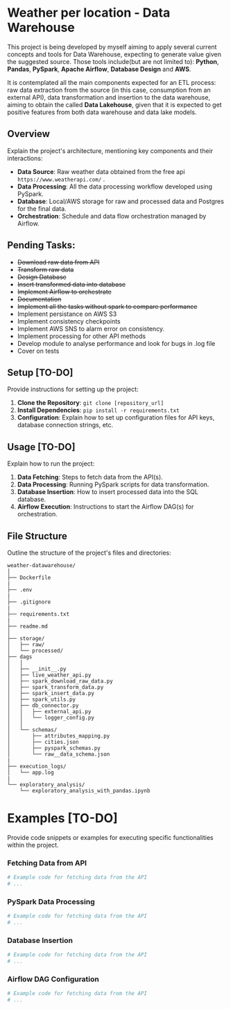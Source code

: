 # Weather per location - Data Warehouse

This project is being developed by myself aiming to apply several current concepts and tools for Data Warehouse, expecting to generate value given the suggested source. Those tools include(but are not limited to): **Python**, **Pandas**, **PySpark**, **Apache Airflow**, **Database Design** and **AWS**.

It is contemplated all the main components expected for an ETL process: raw data extraction from the source (in this case, consumption from an external API), data transformation and insertion to the data warehouse, aiming to obtain the called **Data Lakehouse**, given that it is expected to get positive features from both data warehouse and data lake models.

## Overview

Explain the project's architecture, mentioning key components and their interactions:

- **Data Source**: Raw weather data obtained from the free api `https://www.weatherapi.com/` .
- **Data Processing**: All the data processing workflow developed using PySpark.
- **Database**: Local/AWS storage for raw and processed data and Postgres for the final data.
- **Orchestration**: Schedule and data flow orchestration managed by Airflow.

## Pending Tasks:

- ~~Download raw data from API~~
- ~~Transform raw data~~
- ~~Design Database~~
- ~~Insert transformed data into database~~
- ~~Implement Airflow to orchestrate~~
- ~~Documentation~~
- ~~Implement all the tasks without spark to compare performance~~
- Implement persistance on AWS S3
- Implement consistency checkpoints
- Implement AWS SNS to alarm error on consistency.
- Implement processing for other API methods
- Develop module to analyse performance and look for bugs in .log file
- Cover on tests


## Setup [TO-DO]

Provide instructions for setting up the project:

1. **Clone the Repository**: `git clone [repository_url]`
2. **Install Dependencies**: `pip install -r requirements.txt`
3. **Configuration**: Explain how to set up configuration files for API keys, database connection strings, etc.

## Usage [TO-DO]

Explain how to run the project:

1. **Data Fetching**: Steps to fetch data from the API(s).
2. **Data Processing**: Running PySpark scripts for data transformation.
3. **Database Insertion**: How to insert processed data into the SQL database.
4. **Airflow Execution**: Instructions to start the Airflow DAG(s) for orchestration.

## File Structure

Outline the structure of the project's files and directories:
```
weather-datawarehouse/
│
├── Dockerfile
|
├── .env
|
├── .gitignore
|
├── requirements.txt
|
├── readme.md
│
├── storage/
│   ├── raw/
│   └── processed/
├── dags 
│   │
│   ├── __init__.py
│   ├── live_weather_api.py
│   ├── spark_download_raw_data.py
│   ├── spark_transform_data.py
│   ├── spark_insert_data.py
│   ├── spark_utils.py
│   ├── db_connector.py
│   │   ├── external_api.py
│   │   └── logger_config.py
│   │
│   └── schemas/
│       ├── attributes_mapping.py
│       ├── cities.json
│       ├── pyspark_schemas.py
│       └── raw__data_schema.json
|
├── execution_logs/
│   └── app.log
|
└── exploratory_analysis/
    └── exploratory_analysis_with_pandas.ipynb

```


# Examples [TO-DO]

Provide code snippets or examples for executing specific functionalities within the project.

### Fetching Data from API

```python
# Example code for fetching data from the API
# ...
```
### PySpark Data Processing

```python
# Example code for fetching data from the API
# ...
```

### Database Insertion


```python
# Example code for fetching data from the API
# ...
```
### Airflow DAG Configuration

```python
# Example code for fetching data from the API
# ...
```
